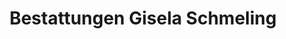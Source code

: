 ---
title: "Bestattungen Gisela Schmeling"
url: /muelheim-an-der-ruhr/bestattungen-gisela-schmeling/
shop: Bestattungen
---